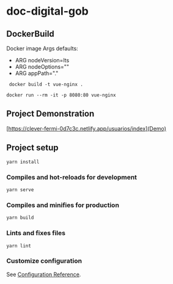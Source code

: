 # doc-digital-gob

## DockerBuild

Docker image Args defaults:

- ARG nodeVersion=lts
- ARG nodeOptions=""
- ARG appPath="."

```
 docker build -t vue-nginx .
```
```
docker run --rm -it -p 8080:80 vue-nginx
```

## Project Demonstration
[https://clever-fermi-0d7c3c.netlify.app/usuarios/index](Demo)

## Project setup
```
yarn install
```

### Compiles and hot-reloads for development
```
yarn serve
```

### Compiles and minifies for production
```
yarn build
```

### Lints and fixes files
```
yarn lint
```

### Customize configuration
See [Configuration Reference](https://cli.vuejs.org/config/).
